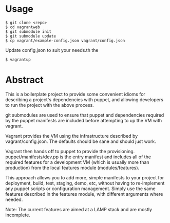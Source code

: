 Usage
=====
    $ git clone <repo>
    $ cd vagrantweb
    $ git submodule init
    $ git submodule update
    $ cp vagrant/example-config.json vagrant/config.json

Update config.json to suit your needs.th the 

    $ vagrantup

Abstract
========
This is a boilerplate project to provide some convenient idioms for describing a
project's dependencies with puppet, and allowing developers to run the project with 
the above process.

git submodules are used to ensure that puppet and dependencies required by the
puppet manifests are included before attempting to up the VM with vagrant.

Vagrant provides the VM using the infrastructure described by vagrant/config.json.
The defaults should be sane and should just work.

Vagrant then hands off to puppet to provide the provisioning.
puppet/manifests/dev.pp is the entry manifest and includes all of the required
features for a development VM (which is usually more than production) from the local
features module (modules/features).

This approach allows you to add more, simple manifests to your project for
deployment, build, test, staging, demo, etc, without having to re-implement any
puppet scripts or configuration management.  Simply use the same features described
in the features module, with different arguments where needed.

Note: The current features are aimed at a LAMP stack and are mostly incomplete.